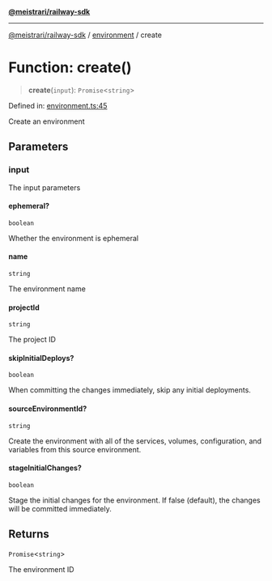 [**@meistrari/railway-sdk**](../../README.md)

***

[@meistrari/railway-sdk](../../README.md) / [environment](../README.md) / create

# Function: create()

> **create**(`input`): `Promise`\<`string`\>

Defined in: [environment.ts:45](https://github.com/meistrari/railway-sdk/blob/5f7cb7c569e483c3d22f489b04a1ff338f77b42b/src/resources/environment.ts#L45)

Create an environment

## Parameters

### input

The input parameters

#### ephemeral?

`boolean`

Whether the environment is ephemeral

#### name

`string`

The environment name

#### projectId

`string`

The project ID

#### skipInitialDeploys?

`boolean`

When committing the changes immediately, skip any initial deployments.

#### sourceEnvironmentId?

`string`

Create the environment with all of the services, volumes, configuration, and variables from this source environment.

#### stageInitialChanges?

`boolean`

Stage the initial changes for the environment. If false (default), the changes will be committed immediately.

## Returns

`Promise`\<`string`\>

The environment ID
